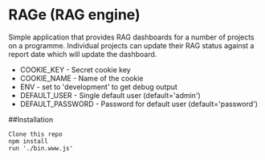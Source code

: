 # RAGe (RAG engine)

Simple application that provides RAG dashboards for a number of projects on a programme. Individual projects can
update their RAG status against a report date which will update the dashboard.



* COOKIE_KEY - Secret cookie key
* COOKIE_NAME - Name of the cookie
* ENV - set to 'development' to get debug output
* DEFAULT_USER - Single default user (default='admin')
* DEFAULT_PASSWORD - Password for default user (default='password')

##Installation


```
Clone this repo
npm install
run './bin.www.js'
```



